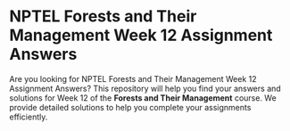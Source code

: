 # NPTEL Forests and Their Management Week 12 Assignment Answers

Are you looking for NPTEL Forests and Their Management Week 12 Assignment Answers? This repository will help you find your answers and solutions for Week 12 of the **Forests and Their Management** course. We provide detailed solutions to help you complete your assignments efficiently.